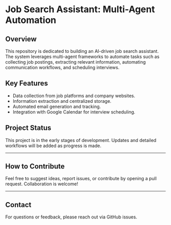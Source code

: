 # Job Search Assistant: Multi-Agent Automation

## **Overview**
This repository is dedicated to building an AI-driven job search assistant. The system leverages multi-agent frameworks to automate tasks such as collecting job postings, extracting relevant information, automating communication workflows, and scheduling interviews.

## **Key Features**
- Data collection from job platforms and company websites.
- Information extraction and centralized storage.
- Automated email generation and tracking.
- Integration with Google Calendar for interview scheduling.

## **Project Status**
This project is in the early stages of development. Updates and detailed workflows will be added as progress is made.

---

## **How to Contribute**
Feel free to suggest ideas, report issues, or contribute by opening a pull request. Collaboration is welcome!

---

## **Contact**
For questions or feedback, please reach out via GitHub issues.

